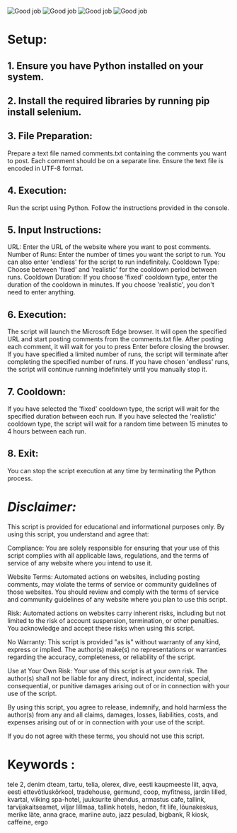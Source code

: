 ![Good job](https://www.heateenindus.ee/images/logo-ht.png)  ![Good job](https://www.heateenindus.ee/kiidan/images/est.png)  ![Good job](https://www.heateenindus.ee/kiidan/images/eng.png)  ![Good job](https://www.heateenindus.ee/kiidan/images/rus.png)


# Setup:


## 1. Ensure you have Python installed on your system.

## 2. Install the required libraries by running pip install selenium.

## 3. File Preparation:

  Prepare a text file named comments.txt containing the comments you want to post. Each comment should be on a separate line.
  Ensure the text file is encoded in UTF-8 format.

## 4. Execution:

  Run the script using Python.
  Follow the instructions provided in the console.

## 5. Input Instructions:

  URL: Enter the URL of the website where you want to post comments.
  Number of Runs: Enter the number of times you want the script to run. You can also enter 'endless' for the script to run indefinitely.
  Cooldown Type: Choose between 'fixed' and 'realistic' for the cooldown period between runs.
  Cooldown Duration: If you choose 'fixed' cooldown type, enter the duration of the cooldown in minutes. If you choose 'realistic', you don't need to enter anything.

## 6. Execution:

  The script will launch the Microsoft Edge browser.
  It will open the specified URL and start posting comments from the comments.txt file.
  After posting each comment, it will wait for you to press Enter before closing the browser.
  If you have specified a limited number of runs, the script will terminate after completing the specified number of runs.
  If you have chosen 'endless' runs, the script will continue running indefinitely until you manually stop it.

## 7. Cooldown:

  If you have selected the 'fixed' cooldown type, the script will wait for the specified duration between each run.
  If you have selected the 'realistic' cooldown type, the script will wait for a random time between 15 minutes to 4 hours between each run.

## 8. Exit:

You can stop the script execution at any time by terminating the Python process.


# *Disclaimer:*

This script is provided for educational and informational purposes only. By using this script, you understand and agree that:

Compliance: You are solely responsible for ensuring that your use of this script complies with all applicable laws, regulations, and the terms of service of any website where you intend to use it.

Website Terms: Automated actions on websites, including posting comments, may violate the terms of service or community guidelines of those websites. You should review and comply with the terms of service and community guidelines of any website where you plan to use this script.

Risk: Automated actions on websites carry inherent risks, including but not limited to the risk of account suspension, termination, or other penalties. You acknowledge and accept these risks when using this script.

No Warranty: This script is provided "as is" without warranty of any kind, express or implied. The author(s) make(s) no representations or warranties regarding the accuracy, completeness, or reliability of the script.

Use at Your Own Risk: Your use of this script is at your own risk. The author(s) shall not be liable for any direct, indirect, incidental, special, consequential, or punitive damages arising out of or in connection with your use of the script.

By using this script, you agree to release, indemnify, and hold harmless the author(s) from any and all claims, damages, losses, liabilities, costs, and expenses arising out of or in connection with your use of the script.

If you do not agree with these terms, you should not use this script.

# Keywords :

tele 2, denim dteam, tartu, telia, olerex, dive, eesti kaupmeeste liit, aqva, eesti ettevõtluskõrkool, tradehouse, germund, coop, myfitness, jardin lilled, kvartal, viiking spa-hotel, juuksurite ühendus, armastus cafe, tallink, tarvijakaitseamet, viljar lillmaa, tallink hotels, hedon, fit life, lõunakeskus, merike läte, anna grace, mariine auto, jazz pesulad, bigbank, R kiosk, caffeine, ergo
